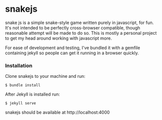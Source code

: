 # snakejs

snake js is a simple snake-style game written purely in javascript, for fun. It's not intended to be perfectly cross-browser compatible, though reasonable attempt will be made to do so. This is mostly a personal project to get my head around working with javascript more.

For ease of development and testing, I've bundled it with a gemfile containing jekyll so people can get it running in a browser quickly. 

### Installation

Clone snakejs to your machine and run:

```
$ bundle install
```

After Jekyll is installed run:

```
$ jekyll serve
```

snakejs should be available at http://localhost:4000